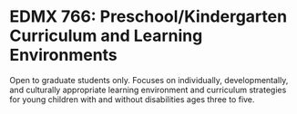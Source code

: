 # EDMX 766: Preschool/Kindergarten Curriculum and Learning Environments

Open to graduate students only. Focuses on individually, developmentally, and culturally appropriate learning environment and curriculum strategies for young children with and without disabilities ages three to five.